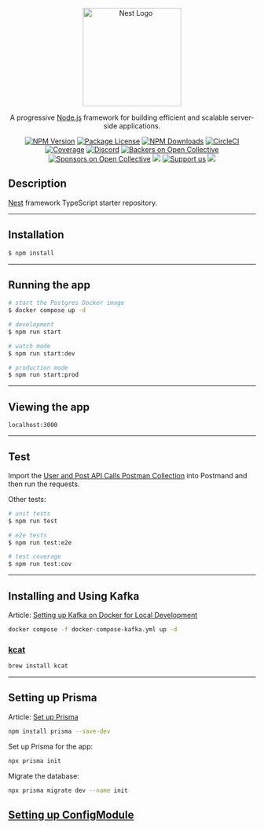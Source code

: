 <p align="center">
  <a href="http://nestjs.com/" target="blank"><img src="https://nestjs.com/img/logo-small.svg" width="200" alt="Nest Logo" /></a>
</p>

[circleci-image]: https://img.shields.io/circleci/build/github/nestjs/nest/master?token=abc123def456
[circleci-url]: https://circleci.com/gh/nestjs/nest

  <p align="center">A progressive <a href="http://nodejs.org" target="_blank">Node.js</a> framework for building efficient and scalable server-side applications.</p>
    <p align="center">
<a href="https://www.npmjs.com/~nestjscore" target="_blank"><img src="https://img.shields.io/npm/v/@nestjs/core.svg" alt="NPM Version" /></a>
<a href="https://www.npmjs.com/~nestjscore" target="_blank"><img src="https://img.shields.io/npm/l/@nestjs/core.svg" alt="Package License" /></a>
<a href="https://www.npmjs.com/~nestjscore" target="_blank"><img src="https://img.shields.io/npm/dm/@nestjs/common.svg" alt="NPM Downloads" /></a>
<a href="https://circleci.com/gh/nestjs/nest" target="_blank"><img src="https://img.shields.io/circleci/build/github/nestjs/nest/master" alt="CircleCI" /></a>
<a href="https://coveralls.io/github/nestjs/nest?branch=master" target="_blank"><img src="https://coveralls.io/repos/github/nestjs/nest/badge.svg?branch=master#9" alt="Coverage" /></a>
<a href="https://discord.gg/G7Qnnhy" target="_blank"><img src="https://img.shields.io/badge/discord-online-brightgreen.svg" alt="Discord"/></a>
<a href="https://opencollective.com/nest#backer" target="_blank"><img src="https://opencollective.com/nest/backers/badge.svg" alt="Backers on Open Collective" /></a>
<a href="https://opencollective.com/nest#sponsor" target="_blank"><img src="https://opencollective.com/nest/sponsors/badge.svg" alt="Sponsors on Open Collective" /></a>
  <a href="https://paypal.me/kamilmysliwiec" target="_blank"><img src="https://img.shields.io/badge/Donate-PayPal-ff3f59.svg"/></a>
    <a href="https://opencollective.com/nest#sponsor"  target="_blank"><img src="https://img.shields.io/badge/Support%20us-Open%20Collective-41B883.svg" alt="Support us"></a>
  <a href="https://twitter.com/nestframework" target="_blank"><img src="https://img.shields.io/twitter/follow/nestframework.svg?style=social&label=Follow"></a>
</p>
  <!--[![Backers on Open Collective](https://opencollective.com/nest/backers/badge.svg)](https://opencollective.com/nest#backer)
  [![Sponsors on Open Collective](https://opencollective.com/nest/sponsors/badge.svg)](https://opencollective.com/nest#sponsor)-->

## Description

[Nest](https://github.com/nestjs/nest) framework TypeScript starter repository.

---
## Installation

```bash
$ npm install
```

---
## Running the app

```bash
# start the Postgres Docker image
$ docker compose up -d

# development
$ npm run start

# watch mode
$ npm run start:dev

# production mode
$ npm run start:prod
```

---
## Viewing the app

```
localhost:3000
```

---
## Test

Import the [User and Post API Calls Postman Collection](./postman/User%20and%20Post%20API%20Calls.postman_collection.json) into Postmand and then run the requests.

Other tests:

```bash
# unit tests
$ npm run test

# e2e tests
$ npm run test:e2e

# test coverage
$ npm run test:cov
```

---
## Installing and Using Kafka

Article: [Setting up Kafka on Docker for Local Development](https://hackernoon.com/setting-up-kafka-on-docker-for-local-development)

```bash
docker compose -f docker-compose-kafka.yml up -d
```

### [kcat](https://github.com/edenhill/kcat)

```bash
brew install kcat
```

---
## Setting up Prisma

Article: [Set up Prisma](https://docs.nestjs.com/recipes/prisma#set-up-prisma)

```bash
npm install prisma --save-dev
``` 

Set up Prisma for the app:
```bash
npx prisma init
```

Migrate the database:
```bash
npx prisma migrate dev --name init
```

## [Setting up ConfigModule](https://docs.nestjs.com/techniques/configuration)




